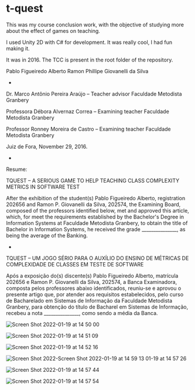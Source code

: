 # t-quest

This was my course conclusion work, with the objective of studying more about the effect of games on teaching.

I used Unity 2D with C# for development.
It was really cool, I had fun making it.

It was in 2016.
The TCC is present in the root folder of the repository.

Pablo Figueiredo Alberto
Ramon Phillipe Giovanelli da Silva

- 

Dr. Marco Antônio Pereira Araújo – Teacher advisor
Faculdade Metodista Granbery

Professora Débora Alvernaz Correa – Examining teacher
Faculdade Metodista Granbery 

Professor Ronney Moreira de Castro – Examining teacher
Faculdade Metodista Granbery 

Juiz de Fora, November 29, 2016.

- 

Resume: 

TQUEST – A SERIOUS GAME TO HELP TEACHING CLASS COMPLEXITY METRICS IN SOFTWARE TEST

After the exhibition of the student(s) Pablo Figueiredo Alberto, registration 202656 and Ramon P. Giovanelli da Silva, 202574,
the Examining Board, composed of the professors identified below, met and approved this article, which, for
meet the requirements established by the Bachelor's Degree in Information Systems at Faculdade Metodista Granbery,
to obtain the title of Bachelor in Information Systems, he received the grade _______________, as being the average of the Banking.

- 

TQUEST – UM JOGO SÉRIO PARA O AUXÍLIO DO ENSINO DE MÉTRICAS DE COMPLEXIDADE DE CLASSES EM TESTE DE SOFTWARE

Após a exposição do(s) discente(s) Pablo Figueiredo Alberto, matrícula 202656  e Ramon P. Giovanelli da Silva, 202574,
a Banca Examinadora, composta pelos professores abaixo identificados, reuniu-se e aprovou o presente artigo que, por
atender aos requisitos estabelecidos, pelo curso de Bacharelado em Sistemas de Informação da Faculdade Metodista Granbery,
para obtenção do título de Bacharel em Sistemas de Informação, recebeu a nota _______________, como sendo a média da Banca.   

![Screen Shot 2022-01-19 at 14 50 00](https://user-images.githubusercontent.com/5420991/150202092-7c4df34f-696c-4331-bb79-d5471af9ed87.png)

![Screen Shot 2022-01-19 at 14 51 09](https://user-images.githubusercontent.com/5420991/150202273-2031cb28-5a9b-4833-a70f-3fa3db9b0479.png)

![Screen Shot 2022-01-19 at 14 52 16](https://user-images.githubusercontent.com/5420991/150202289-72362a35-1d3b-4b53-b295-aed07d6eb208.png)

![Screen Shot 2022-![Screen Shot 2022-01-19 at 14 59 13](https://user-images.githubusercontent.com/5420991/150202462-86a41220-048d-45f8-bffc-e26d8fcc31b1.png)
01-19 at 14 57 26](https://user-images.githubusercontent.com/5420991/150202398-f75a8b9c-c5e0-4819-aaa9-72a43e31196f.png)

![Screen Shot 2022-01-19 at 14 57 44](https://user-images.githubusercontent.com/5420991/150202521-cd03ce95-a59d-45d8-8e53-decded473763.png)

![Screen Shot 2022-01-19 at 14 57 54](https://user-images.githubusercontent.com/5420991/150202540-1e00e58c-16d8-4203-ab50-98d9596655d0.png)
